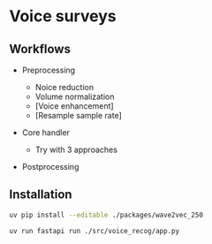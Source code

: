 
# Voice surveys

## Workflows

- Preprocessing
  - Noice reduction
  - Volume normalization
  - [Voice enhancement]
  - [Resample sample rate]

- Core handler
  - Try with 3 approaches
- Postprocessing

## Installation

```bash
uv pip install --editable ./packages/wave2vec_250

uv run fastapi run ./src/voice_recog/app.py
```
